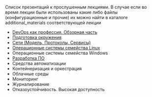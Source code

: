 Список презентаций к прослушенным лекциями.
В случае если во время лекции были использованы какие либо файлы (конфигурационные и прочие) их можно найти в каталоге additional_materials соответствующей лекции
- [DevOps как профессия. Обзорная часть][1]
- [Подготовка окружения][2]
- [Сети (Модель, Протоколы, Сервисы)][3]
- [Операционные системы семейства Linux][4]
- Операционные системы семейства Windows
- [Разработка ПО][5]
- Средства автоматизации
- Контейнеризация и оркестрация
- Облачные среды
- Мониторинг
- Журналирование
- Отказоустойчивость. Высокая доступность


[1]: https://github.com/Uglykoyote/epamdevops2019/blob/master/unit1/Unit%201.pdf
[2]: https://github.com/Uglykoyote/epamdevops2019/blob/master/unit2/Unit%202.pdf
[3]: https://github.com/Uglykoyote/epamdevops2019/blob/master/unit3/Unit%203.pdf
[4]: https://github.com/Uglykoyote/epamdevops2019/blob/master/unit4/Unit%204.pdf
[5]: https://github.com/Uglykoyote/epamdevops2019/blob/master/unit6/Unit%206.pdf
